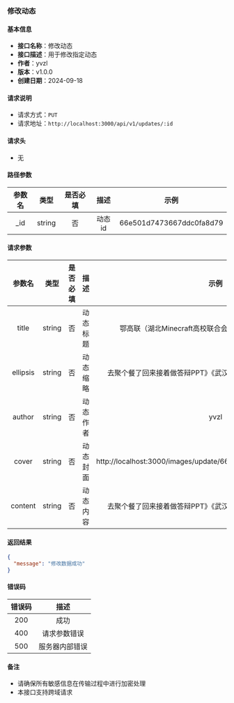 ### 修改动态

#### 基本信息

- **接口名称**：修改动态
- **接口描述**：用于修改指定动态
- **作者**：yvzl
- **版本**：v1.0.0
- **创建日期**：2024-09-18

#### 请求说明

- 请求方式：`PUT`
- 请求地址：`http://localhost:3000/api/v1/updates/:id`

#### 请求头

- 无

#### 路径参数

| 参数名 |   类型   | 是否必填 |  描述  |            示例            |
|:---:|:------:|:----:|:----:|:------------------------:|
| _id | string |  否   | 动态id | 66e501d7473667ddc0fa8d79 |

#### 请求参数

|   参数名    |   类型   | 是否必填 |  描述  |                                示例                                |
|:--------:|:------:|:----:|:----:|:----------------------------------------------------------------:|
|  title   | string |  否   | 动态标题 |                 鄂高联（湖北Minecraft高校联合会）首次线下活动成功举行！                 |
| ellipsis | string |  否   | 动态缩略 |                去聚个餐了回来接着做答辩PPT》《武汉高校MC圈，华科独占半边天》                 |
|  author  | string |  否   | 动态作者 |                               yvzl                               |
|  cover   | string |  否   | 动态封面 | http://localhost:3000/images/update/66d6f82f437e991c718204e4.jpg |
| content  | string |  否   | 动态内容 |                去聚个餐了回来接着做答辩PPT》《武汉高校MC圈，华科独占半边天》                 |

#### 返回结果

```json
{
  "message": "修改数据成功"
}
```

#### 错误码

| 错误码 |   描述    |
|:---:|:-------:|
| 200 |   成功    |
| 400 | 请求参数错误  |
| 500 | 服务器内部错误 |

#### 备注

- 请确保所有敏感信息在传输过程中进行加密处理
- 本接口支持跨域请求